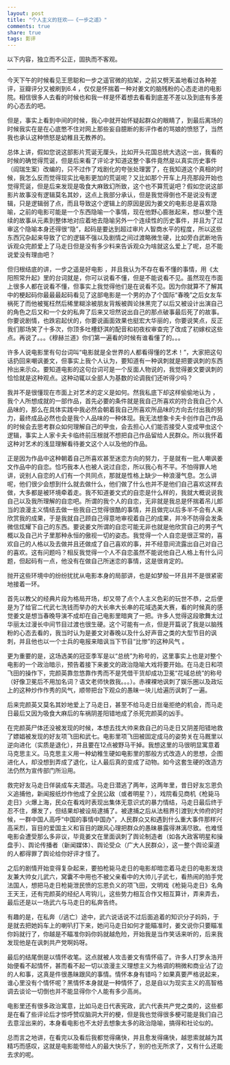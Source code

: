 ```yaml
---
layout: post
title: "个人主义的狂欢——《一步之遥》" 
comments: true
share: true
tags: 影评
---
```



以下内容，独立而不公正，固执而不客观。

----------


今天下午的时候看见王思聪和一步之遥官微的掐架，之前又劈天盖地看过各种差评，豆瓣评分又被刷到6.4 ，仅仅是怀揣着一种对姜文的脑残粉的心态走进的电影院。相信很多人去看的时候也和我一样是怀着想去看看到底差不差以及到底有多差的心态去的吧。

但是，事实上看到中间的时候，我心中就开始怀疑起群众的眼睛了，到最后离场的时候我实在是在心底憋不住对网上那些妄自臆断的影评作者的骂娘的愤怒了，当然我也承认这种愤怒是幼稚且无教养的。

总体上讲，假如您说这部影片荒诞无厘头，比如开头花国总统大选这一出，我看的时候的确觉得荒诞，但是后来看了评论才知道这整个事件竟然是以真实历史事件（阎瑞生案）改编的，只不过作了戏剧化的夸张处理罢了，在我知道这个真相的时候，我怎么反而觉得现实比电影更加的荒诞呢？又比如那个开车上月亮那段开始也觉得荒诞，但是后来发现是吸食大麻致幻所致，这个也不算荒诞吧？假如您说这部影片故事没有逻辑莫名其妙，这点上我部分承认，但是我觉得倒也不是说没有逻辑，只是逻辑弱了点，而且导致这个逻辑上的原因是因为姜文的电影总是喜欢隐喻，之前的电影可能是一个东西隐喻一个事情，现在他野心膨胀起来，想以整个连续的故事从元素到整体地对应着地去隐喻另外一个连续性的历史事件，并且为了过审这个隐喻本身还得很“隐”，起码是要达到超过审片人智商水平的程度，所以这些东西冗杂起来导致了它的逻辑不强以及剧情之间过渡略微生硬，比如旁白武断地告诉观众完颜爱上了马走日但是没有多少料来告诉观众为啥就这么爱上了呢，总不能说爱没有理由吧？

但归根结底的讲，一步之遥是好电影 ，并且我认为不存在看不懂的事情，用《太阳照常升起》里的台词就是，你可以说看不懂，但是不能说看不见。虽然现在市面上很多人都在说看不懂，但事实上我觉得他们是在说看不见。因为你就算不了解其中的梗起码你最最最起码看见了这部电影是一个男的办了个国际“春晚”之后女友车祸死了而他被冤枉然后稀里糊涂被朋友背叛被舆论抹黑完了以后又被设计出演自己的角色之后又和一个女的私奔了后来又坦然说出自己的那点破事最后死了的故事。你要说剧情，也跌宕起伏的，你要说画面效果也挺宏大华丽的，你要说笑点，反正我们那场笑了十多次，你顶多吐槽舒淇的配音和初夜权审查完了改成了初嫁权这些点。再说了。。。《穆赫兰道》你们第一遍看的时候有谁看懂了的。。。

许多人说电影里有句台词叫“电影就是全世界的人都看得懂的艺术！”，大家把这句话扔回来嘲讽姜文，但事实上我个人认为，要知道有一种讽刺就是把要讽刺的东西拎出来示众。要知道电影的这句台词可是一个反面人物说的，我觉得姜文要讽刺的恰恰就是这种观点。这种动辄以全部人为基数的论调我们还听得少吗？


我并不是很懂现在市面上对艺术的定义是如何。然我私底下却这样偷偷地认为 ，我个人所想成就的一部作品，首先必要的条件就是我自己所喜欢的符合我自己个人品味的，那么在具体实践中我必然会朝着我自己所喜欢所品味的方向去付出我的努力，最终成品必然也会是我个人品味的一种体现。我无法想象卡夫卡创作自己作品的时候会去思考群众如何理解自己的甲虫，会去担心人们能否接受人变成甲虫这个逻辑，事实上人家卡夫卡临终前压根就不想把自己作品留给人民群众。所以我怀着这种对艺术的浅显理解看待姜文这个人以及他的作品。

正是因为作品中这种朝着自己所喜欢甚至迷恋方向的努力，于是就有一批人嘲讽姜文作品中的自恋。恰巧我本人也被人说过自恋，所以我心有不平。不怕得罪人地讲，说别人自恋的人们有一个共同点，那就是性格上缺少一种浪漫气息。怎么讲呢，他们很少会想到什么就去做什么，他们做了什么也并不是他们自己喜欢这样去做，大多都是被环境牵着走。我不知道姜文式的自恋是什么样的，我就大概说说我自己以及我所理解的自恋吧。所谓的我个人的自恋，无非就是我总是怀揣着吊儿郎当的浪漫主义情结去做一些我自己觉得很酷的事情，并且做完以后多半不会有人来欣赏我的成果，于是我就自己顾自己得意地审视着自己的成果，并冷不防得会发条微信炫耀下自己的东西。要说姜文所谓的自恋可能无非也就是他欣赏自己的男子气概以及自己片子里那种永恒的傲视一切的姿态。我觉得一个人自恋是很正常的，喜欢自己的人格以及去做并且还做成了自己喜欢的事，并不经意间流露出自己对自己的喜欢。这有问题吗？相反我觉得一个人不自恋虽然不能说他自己人格上有什么问题，但起码有一点，他没有在做自己所迷恋的事情，这是很肯定的。


抛开这些环境中的纷纷扰扰从电影本身的局部讲，也是如梦般一环且并不是很紧密地接着一环。

首先以教父的经典片段为格局开场，却又带了点个人主义色彩的玩世不恭，之后便是为了给官二代武七洗钱而举办的大长串大长串的花域选美大赛，看的时候真的感觉姜文是想当春晚导演不成却在自己电影里暗爽了一把。许多人觉得这段歌舞太过华丽太过漫长中间节目过渡也很生硬。这个可能有一点，但是开篇说了我是以脑残粉的心态去看的，我当时认为是姜文对春晚以及什么好声音之类的大型节目的讽刺，并且他也以一个士兵的电报来暗讽当下节目“比惨”的这种风气 。

更为重要的是，这场选美的冠亚季军是以“总统”为称号的，这里事实上也是对整个电影的一个政治暗示，预告着接下来姜文的政治隐喻大戏将要开始。在马走日和项飞田的操作下，完颜英靠忽悠靠作秀而不是凭借干货却成功卫冕“花域总统”的称号（好像卫冕后不用加名词？语文老师快救我。。。）。赤裸裸地讽刺了娱乐圈以及政坛上的这种炒作作秀的风气，顺带把台下观众的愚昧一块儿给遍历讽刺了一遍。

后来完颜英又莫名其妙地爱上了马走日，甚至不给马走日丝毫拒绝的机会，而马走日最后又因为吸食大麻后的车祸阴差阳错地成了杀死完颜英的凶手。

在完颜英尸体还没被发现的时候，本想去找大帅来救自己的马走日又阴差阳错地救了嫖娼被发现的好友项飞田和武七。电影里项飞田被固定成马的姿势关在马厩里以逆向进化（实质是退化），并且要在12点被野马干掉。我想这里的马很明显寓意着马克思主义。马克思主义用一种幼稚生硬如电影里的那般方式改造人的思想，企图进化人，却没想到弄成了退化，让人最后真的变成了动物。如今这套生硬的改造方法仍然为宣传部门所沿用。

救完好友马走日佯装成车夫潜逃。马走日潜逃了两年，这两年里，昔日好友忘恩负义追捕他，新闻报纸炒作他成了全民公敌（或者明星？），戏院看见商机《枪毙马走日》火爆上海，民众在看戏时表现出集体无意识式的暴力情结，马走日最后终于忍不住，爆发了，但结果却被设局逮捕了。被逮捕之后从法租界引渡到大帅府的时候，一群中国人高呼“中国的事情中国办”，人民群众又和遇到什么重大事件那样兴高采烈，盲目的爱国主义和盲目的跟风心理把群众的愚昧暴露得淋漓尽致。也难怪电影会遭受那么多非议，毕竟姜文在里面讽刺了舆论制造者（如各大政客明星和操盘手）、舆论传播者（新闻媒体）、舆论受众（广大人民群众），这一整个舆论渠道的人都得罪了舆论给你好评才怪了。

之后的剧情开始变得复杂起来，要拍枪毙马走日的电影却暗恋着马走日的电影发烧友兼大帅女儿武六，窝囊不中用也不被父亲看中的大帅儿子武七，看热闹的拍手党法国人，想把马走日枪毙泄民愤的忘恩负义的项飞田，文明戏《枪毙马走日》名角王天王，还有完颜英的经纪人弯钩儿，这些势力相互合作又相互算计，弄来弄去，最后还是以一场武六与马走日的私奔告终。

有趣的是，在私奔（/逃亡）途中，武六说话说不过后面追着的知识分子妈妈，于是就去把她妈车上的喇叭打下来，她问马走日如何才能瞄准时，姜文说你只要瞄准你妈就行了，你越是不瞄准你妈你妈就越危险，开始我是当作笑话来听的，后来我发现他是在讽刺共产党啊妈呀。

最后的结尾倒是以情怀收笔。这点就被人攻击姜文有情怀癌了。许多人打罗永浩开始便看不起情怀，甚而看不起一切以浪漫主义理想主义为格调的稍微和商业沾了边的人和事，这真是件很愚昧跟风的事情。情怀本身有错吗？如果真要严格说起来，谁心里没有个情怀呢？黑情怀本身就是一种情怀了，总是自以为现实主义的高智格调去谈论一切倒也并不能显得你个人能有多少高尚。

电影里还有很多政治寓意，比如马走日代表宪政，武六代表共产党之类的，这些都是在看了些评论后才惊呼赞叹脑洞大开的梗，但是我也觉得很多梗可能是我们自己去意淫出来的，本身看电影也不太好去想象太多的政治隐喻，搞得和社论似的。

总而言之地讲，在看完以及看后我都觉得痛快，并且愈发得痛快，越思索就越为其精巧而感叹，这就是电影能带给人的最大快乐了，别的也无所求了，又有什么还能去求的呢。



